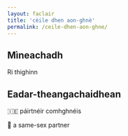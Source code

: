 ```yaml
---
layout: faclair
title: 'cèile dhen aon-ghnè'
permalink: /ceile-dhen-aon-ghne/
---
```


## Mìneachadh

Ri thighinn

## Eadar-theangachaidhean

&#x1f1ee;&#x1f1ea; páirtnéir comhghnéis

&#x1f3f4;&#xe0067;&#xe0062;&#xe0065;&#xe006e;&#xe0067;&#xe007f; a same-sex partner
